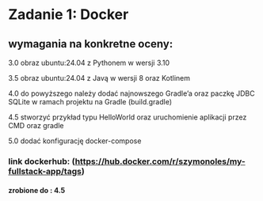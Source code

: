# Zadanie 1: Docker

## wymagania na konkretne oceny:

3.0 obraz ubuntu:24.04 z Pythonem w wersji 3.10

3.5 obraz ubuntu:24.04 z Javą w wersji 8 oraz Kotlinem

4.0 do powyższego należy dodać najnowszego Gradle’a oraz paczkę JDBC SQLite w ramach 
projektu na Gradle (build.gradle)

4.5 stworzyć przykład typu HelloWorld oraz uruchomienie aplikacji przez CMD oraz gradle

5.0 dodać konfigurację docker-compose


### link dockerhub: (https://hub.docker.com/r/szymonoles/my-fullstack-app/tags)

#### zrobione do : 4.5
